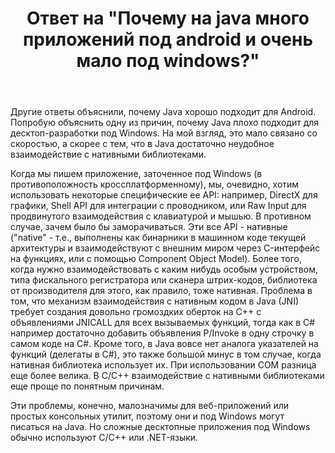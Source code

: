 ﻿---
title: "Ответ на \"Почему на java много приложений под android и очень мало под windows?\""
se.owner.user_id: 240512
se.owner.display_name: "MSDN.WhiteKnight"
se.owner.link: "https://ru.stackoverflow.com/users/240512/msdn-whiteknight"
se.answer_id: 1035556
se.question_id: 1034758
se.post_type: answer
se.is_accepted: False
---
<p>Другие ответы объяснили, почему Java хорошо подходит для Android. Попробую объяснить одну из причин, почему Java плохо подходит для десктоп-разработки под Windows. На мой взгляд, это мало связано со скоростью, а скорее с тем, что в Java достаточно неудобное взаимодействие с нативными библиотеками. </p>

<p>Когда мы пишем приложение, заточенное под Windows (в противоположность кроссплатформенному), мы, очевидно, хотим использовать некоторые специфические ее API: например, DirectX для графики, Shell API для интеграции с проводником, или Raw Input для продвинутого взаимодействия с клавиатурой и мышью. В противном случае, зачем было бы заморачиваться. Эти все API - нативные ("native" - т.е., выполнены как бинарники в машинном коде текущей архитектуры и взаимодействуют с внешним миром через C-интерфейс на функциях, или с помощью Component Object Model). Более того, когда нужно взаимодействовать с каким нибудь особым устройством, типа фискального регистратора или сканера штрих-кодов, библиотека от производителя для этого, как правило, тоже нативная. Проблема в том, что механизм взаимодействия с нативным кодом в Java (JNI) требует создания довольно громоздких оберток на С++ с объявлениями JNICALL для всех вызываемых функций, тогда как в C# например достаточно добавить объявления P/Invoke в одну строчку в самом коде на C#. Кроме того, в Java вовсе нет аналога указателей на функций (делегаты в C#), это также большой минус в том случае, когда нативная библиотека использует их. При использовании COM разница еще более велика. В С/С++ взаимодействие с нативными библиотеками еще проще по понятным причинам.</p>

<p>Эти проблемы, конечно, малозначимы для веб-приложений или простых консольных утилит, поэтому они и под Windows могут писаться на Java. Но сложные десктопные приложения под Windows обычно используют С/С++ или .NET-языки. </p>

